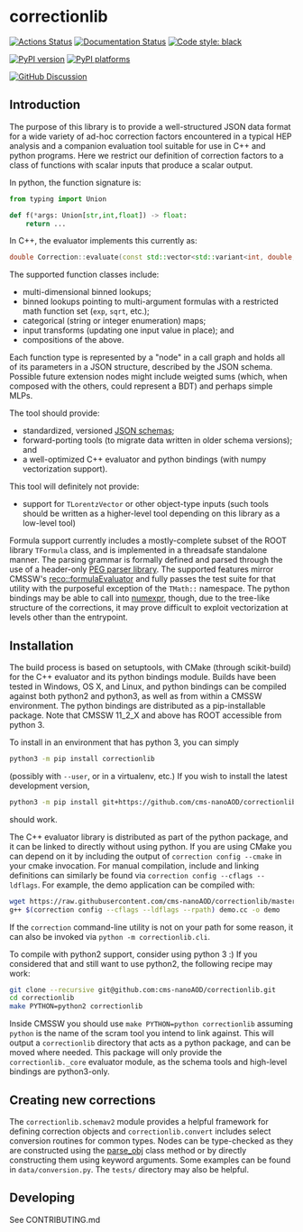 # correctionlib

[![Actions Status][actions-badge]][actions-link]
[![Documentation Status][rtd-badge]][rtd-link]
[![Code style: black][black-badge]][black-link]

[![PyPI version][pypi-version]][pypi-link]
[![PyPI platforms][pypi-platforms]][pypi-link]

[![GitHub Discussion][github-discussions-badge]][github-discussions-link]

## Introduction
The purpose of this library is to provide a well-structured JSON data format for a
wide variety of ad-hoc correction factors encountered in a typical HEP analysis and
a companion evaluation tool suitable for use in C++ and python programs.
Here we restrict our definition of correction factors to a class of functions with
scalar inputs that produce a scalar output.

In python, the function signature is:

```python
from typing import Union

def f(*args: Union[str,int,float]) -> float:
    return ...
```

In C++, the evaluator implements this currently as:
```cpp
double Correction::evaluate(const std::vector<std::variant<int, double, std::string>>& values) const;
```

The supported function classes include:

  * multi-dimensional binned lookups;
  * binned lookups pointing to multi-argument formulas with a restricted
    math function set (`exp`, `sqrt`, etc.);
  * categorical (string or integer enumeration) maps;
  * input transforms (updating one input value in place); and
  * compositions of the above.

Each function type is represented by a "node" in a call graph and holds all
of its parameters in a JSON structure, described by the JSON schema.
Possible future extension nodes might include weigted sums (which, when composed with
the others, could represent a BDT) and perhaps simple MLPs.

The tool should provide:

  * standardized, versioned [JSON schemas](https://json-schema.org/);
  * forward-porting tools (to migrate data written in older schema versions); and
  * a well-optimized C++ evaluator and python bindings (with numpy vectorization support).

This tool will definitely not provide:

  * support for `TLorentzVector` or other object-type inputs (such tools should be written
    as a higher-level tool depending on this library as a low-level tool)

Formula support currently includes a mostly-complete subset of the ROOT library `TFormula` class,
and is implemented in a threadsafe standalone manner. The parsing grammar is formally defined
and parsed through the use of a header-only [PEG parser library](https://github.com/yhirose/cpp-peglib).
The supported features mirror CMSSW's [reco::formulaEvaluator](https://github.com/cms-sw/cmssw/pull/11516)
and fully passes the test suite for that utility with the purposeful exception of the `TMath::` namespace.
The python bindings may be able to call into [numexpr](https://numexpr.readthedocs.io/en/latest/user_guide.html),
though, due to the tree-like structure of the corrections, it may prove difficult to exploit vectorization
at levels other than the entrypoint.

## Installation

The build process is based on setuptools, with CMake (through scikit-build)
for the C++ evaluator and its python bindings module.
Builds have been tested in Windows, OS X, and Linux, and python bindings can be compiled against both
python2 and python3, as well as from within a CMSSW environment. The python bindings are distributed as a
pip-installable package. Note that CMSSW 11_2_X and above has ROOT accessible from python 3.

To install in an environment that has python 3, you can simply
```bash
python3 -m pip install correctionlib
```
(possibly with `--user`, or in a virtualenv, etc.)
If you wish to install the latest development version,
```bash
python3 -m pip install git+https://github.com/cms-nanoAOD/correctionlib.git
```
should work.

The C++ evaluator library is distributed as part of the python package, and it can be
linked to directly without using python. If you are using CMake you can depend on it by including
the output of `correction config --cmake` in your cmake invocation. For manual compilation, include and linking
definitions can similarly be found via `correction config --cflags --ldflags`. For example, the demo application
can be compiled with:
```bash
wget https://raw.githubusercontent.com/cms-nanoAOD/correctionlib/master/src/demo.cc
g++ $(correction config --cflags --ldflags --rpath) demo.cc -o demo
```

If the `correction` command-line utility is not on your path for some reason, it can also be invoked via `python -m correctionlib.cli`.

To compile with python2 support, consider using python 3 :) If you considered that and still
want to use python2, the following recipe may work:
```bash
git clone --recursive git@github.com:cms-nanoAOD/correctionlib.git
cd correctionlib
make PYTHON=python2 correctionlib
```
Inside CMSSW you should use `make PYTHON=python correctionlib` assuming `python` is the name of the scram tool you intend to link against.
This will output a `correctionlib` directory that acts as a python package, and can be moved where needed.
This package will only provide the `correctionlib._core` evaluator module, as the schema tools and high-level bindings are python3-only.

## Creating new corrections

The `correctionlib.schemav2` module provides a helpful framework for defining correction objects
and `correctionlib.convert` includes select conversion routines for common types. Nodes can be type-checked as they are
constructed using the [parse_obj](https://pydantic-docs.helpmanual.io/usage/models/#helper-functions)
class method or by directly constructing them using keyword arguments.
Some examples can be found in `data/conversion.py`. The `tests/` directory may also be helpful.

## Developing
See CONTRIBUTING.md

[actions-badge]:            https://github.com/cms-nanoAOD/correctionlib/workflows/CI/badge.svg
[actions-link]:             https://github.com/cms-nanoAOD/correctionlib/actions
[black-badge]:              https://img.shields.io/badge/code%20style-black-000000.svg
[black-link]:               https://github.com/psf/black
[conda-badge]:              https://img.shields.io/conda/vn/conda-forge/correctionlib
[conda-link]:               https://github.com/conda-forge/correctionlib-feedstock
[github-discussions-badge]: https://img.shields.io/static/v1?label=Discussions&message=Ask&color=blue&logo=github
[github-discussions-link]:  https://github.com/cms-nanoAOD/correctionlib/discussions
[gitter-badge]:             https://badges.gitter.im/https://github.com/cms-nanoAOD/correctionlib/community.svg
[gitter-link]:              https://gitter.im/https://github.com/cms-nanoAOD/correctionlib/community?utm_source=badge&utm_medium=badge&utm_campaign=pr-badge
[pypi-link]:                https://pypi.org/project/correctionlib/
[pypi-platforms]:           https://img.shields.io/pypi/pyversions/correctionlib
[pypi-version]:             https://badge.fury.io/py/correctionlib.svg
[rtd-badge]:                https://github.com/cms-nanoAOD/correctionlib/actions/workflows/docs.yml/badge.svg
[rtd-link]:                 https://cms-nanoAOD.github.io/correctionlib/
